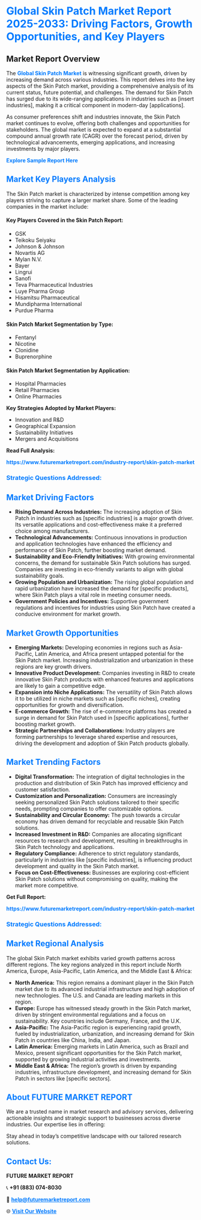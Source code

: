 <h1 style="color: #007BFF;">Global Skin Patch Market Report 2025-2033: Driving Factors, Growth Opportunities, and Key Players</h1>

<section id="overview">
<h2>Market Report Overview</h2>
<p>The <a href="https://www.futuremarketreport.com/industry-report/skin-patch-market" style="color: #007BFF; text-decoration: none;"><strong>Global Skin Patch Market</strong></a> is witnessing significant growth, driven by increasing demand across various industries. This report delves into the key aspects of the Skin Patch market, providing a comprehensive analysis of its current status, future potential, and challenges. The demand for Skin Patch has surged due to its wide-ranging applications in industries such as [insert industries], making it a critical component in modern-day [applications].</p>
<p>As consumer preferences shift and industries innovate, the Skin Patch market continues to evolve, offering both challenges and opportunities for stakeholders. The global market is expected to expand at a substantial compound annual growth rate (CAGR) over the forecast period, driven by technological advancements, emerging applications, and increasing investments by major players.</p>
</section>

<section id="overview">
<p><a href="https://www.futuremarketreport.com/request-sample/reportId=59792" style="color: #007BFF; text-decoration: none;"><strong>Explore Sample Report Here</strong></a></p>
</section>

<section id="key-players">
<h2 style="color: #007BFF;">Market Key Players Analysis</h2>
<p>The Skin Patch market is characterized by intense competition among key players striving to capture a larger market share. Some of the leading companies in the market include:</p>
<h4>Key Players Covered in the Skin Patch Report:</h4>
<ul><li>GSK</li><li>Teikoku Seiyaku</li><li>Johnson &amp; Johnson</li><li>Novartis AG</li><li>Mylan N.V.</li><li>Bayer</li><li>Lingrui</li><li>Sanofi</li><li>Teva Pharmaceutical Industries</li><li>Luye Pharma Group</li><li>Hisamitsu Pharmaceutical</li><li>Mundipharma International</li><li>Purdue Pharma</li></ul>
<h4>Skin Patch Market Segmentation by Type:</h4>
<ul><li>Fentanyl</li><li>Nicotine</li><li>Clonidine</li><li>Buprenorphine</li></ul>

<h4>Skin Patch Market Segmentation by Application:</h4>
<ul><li>Hospital Pharmacies</li><li>Retail Pharmacies</li><li>Online Pharmacies</li></ul>
<p><strong>Key Strategies Adopted by Market Players:</strong></p>
<ul>
<li>Innovation and R&D</li>
<li>Geographical Expansion</li>
<li>Sustainability Initiatives</li>
<li>Mergers and Acquisitions</li>
</ul>
</section>

<section>
<p><strong>Read Full Analysis: </strong></p><a href="https://www.futuremarketreport.com/industry-report/skin-patch-market" style="color: #007BFF; text-decoration: none;"><strong>https://www.futuremarketreport.com/industry-report/skin-patch-market</strong></a>
<h3 style="color: #007BFF;">Strategic Questions Addressed:</h3>
</section>

<section id="driving-factors">
<h2 style="color: #007BFF;">Market Driving Factors</h2>
<ul>
<li><strong>Rising Demand Across Industries:</strong> The increasing adoption of Skin Patch in industries such as [specific industries] is a major growth driver. Its versatile applications and cost-effectiveness make it a preferred choice among manufacturers.</li>
<li><strong>Technological Advancements:</strong> Continuous innovations in production and application technologies have enhanced the efficiency and performance of Skin Patch, further boosting market demand.</li>
<li><strong>Sustainability and Eco-Friendly Initiatives:</strong> With growing environmental concerns, the demand for sustainable Skin Patch solutions has surged. Companies are investing in eco-friendly variants to align with global sustainability goals.</li>
<li><strong>Growing Population and Urbanization:</strong> The rising global population and rapid urbanization have increased the demand for [specific products], where Skin Patch plays a vital role in meeting consumer needs.</li>
<li><strong>Government Policies and Incentives:</strong> Supportive government regulations and incentives for industries using Skin Patch have created a conducive environment for market growth.</li>
</ul>
</section>

<section id="growth-opportunities">
<h2 style="color: #007BFF;">Market Growth Opportunities</h2>
<ul>
<li><strong>Emerging Markets:</strong> Developing economies in regions such as Asia-Pacific, Latin America, and Africa present untapped potential for the Skin Patch market. Increasing industrialization and urbanization in these regions are key growth drivers.</li>
<li><strong>Innovative Product Development:</strong> Companies investing in R&D to create innovative Skin Patch products with enhanced features and applications are likely to gain a competitive edge.</li>
<li><strong>Expansion into Niche Applications:</strong> The versatility of Skin Patch allows it to be utilized in niche markets such as [specific niches], creating opportunities for growth and diversification.</li>
<li><strong>E-commerce Growth:</strong> The rise of e-commerce platforms has created a surge in demand for Skin Patch used in [specific applications], further boosting market growth.</li>
<li><strong>Strategic Partnerships and Collaborations:</strong> Industry players are forming partnerships to leverage shared expertise and resources, driving the development and adoption of Skin Patch products globally.</li>
</ul>
</section>

<section id="trending-factors">
<h2 style="color: #007BFF;">Market Trending Factors</h2>
<ul>
<li><strong>Digital Transformation:</strong> The integration of digital technologies in the production and distribution of Skin Patch has improved efficiency and customer satisfaction.</li>
<li><strong>Customization and Personalization:</strong> Consumers are increasingly seeking personalized Skin Patch solutions tailored to their specific needs, prompting companies to offer customizable options.</li>
<li><strong>Sustainability and Circular Economy:</strong> The push towards a circular economy has driven demand for recyclable and reusable Skin Patch solutions.</li>
<li><strong>Increased Investment in R&D:</strong> Companies are allocating significant resources to research and development, resulting in breakthroughs in Skin Patch technology and applications.</li>
<li><strong>Regulatory Compliance:</strong> Adherence to strict regulatory standards, particularly in industries like [specific industries], is influencing product development and quality in the Skin Patch market.</li>
<li><strong>Focus on Cost-Effectiveness:</strong> Businesses are exploring cost-efficient Skin Patch solutions without compromising on quality, making the market more competitive.</li>
</ul>
</section>

<section>
<p><strong>Get Full Report: </strong></p><a href="https://www.futuremarketreport.com/industry-report/skin-patch-market" style="color: #007BFF; text-decoration: none;"><strong>https://www.futuremarketreport.com/industry-report/skin-patch-market</strong></a>
<h3 style="color: #007BFF;">Strategic Questions Addressed:</h3>
</section>


<section id="regional-analysis">
<h2 style="color: #007BFF;">Market Regional Analysis</h2>
<p>The global Skin Patch market exhibits varied growth patterns across different regions. The key regions analyzed in this report include North America, Europe, Asia-Pacific, Latin America, and the Middle East & Africa:</p>
<ul>
<li><strong>North America:</strong> This region remains a dominant player in the Skin Patch market due to its advanced industrial infrastructure and high adoption of new technologies. The U.S. and Canada are leading markets in this region.</li>
<li><strong>Europe:</strong> Europe has witnessed steady growth in the Skin Patch market, driven by stringent environmental regulations and a focus on sustainability. Key countries include Germany, France, and the U.K.</li>
<li><strong>Asia-Pacific:</strong> The Asia-Pacific region is experiencing rapid growth, fueled by industrialization, urbanization, and increasing demand for Skin Patch in countries like China, India, and Japan.</li>
<li><strong>Latin America:</strong> Emerging markets in Latin America, such as Brazil and Mexico, present significant opportunities for the Skin Patch market, supported by growing industrial activities and investments.</li>
<li><strong>Middle East & Africa:</strong> The region’s growth is driven by expanding industries, infrastructure development, and increasing demand for Skin Patch in sectors like [specific sectors].</li>
</ul>
</section>

<footer>
<h2 style="color: #007BFF;">About FUTURE MARKET REPORT</h2>
<p>We are a trusted name in market research and advisory services, delivering actionable insights and strategic support to businesses across diverse industries. Our expertise lies in offering:</p>

<p>Stay ahead in today’s competitive landscape with our tailored research solutions.</p>

<h2 style="color: #007BFF;">Contact Us:</h2>
<p><strong>FUTURE MARKET REPORT</strong></p>
<p>📞 <strong>+91 (883) 074-8030</strong></p>
<p>📧 <strong><a href="mailto:help@futuremarketreport.com" style="color: #007BFF;">help@futuremarketreport.com</a></strong></p>
<p>🌐 <strong><a href="https://www.futuremarketreport.com/" style="color: #007BFF;">Visit Our Website</a></strong></p>
</footer>